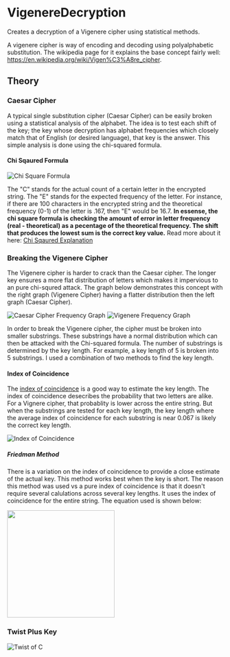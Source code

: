 # VigenereDecryption
Creates a decryption of a Vigenere cipher using statistical methods. 

A vigenere cipher is way of encoding and decoding using polyalphabetic substitution.  The wikipedia page for it explains 
the base concept fairly well: https://en.wikipedia.org/wiki/Vigen%C3%A8re_cipher.

## Theory

### Caesar Cipher

A typical single substitution cipher (Caesar Cipher) can be easily broken using a statistical analysis of the alphabet. The idea is to test each shift
of the key; the key whose decryption has alphabet frequencies which closely match that of English (or desired language), that key is the answer.
This simple analysis is done using the chi-squared formula.

#### Chi Sqaured Formula

![Chi Square Formula](http://practicalcryptography.com/media/latex/a84276327c1973a55df72cf4432ba17ca75231ac-11pt.png)

The "C" stands for the actual count of a certain letter in the encrypted string.  The "E" stands for the expected frequency of the letter.  For instance, if there are
100 characters in the encrypted string and the theoretical frequency (0-1) of the letter is .167, then "E" would be 16.7. **In essense, 
the chi square formula is checking the amount of error in letter frequency (real - theoretical) as a pecentage of the theoretical frequency. The shift that produces 
the lowest sum is the correct key value.**  Read more about it here: [Chi Sqaured Explanation](http://practicalcryptography.com/cryptanalysis/text-characterisation/chi-squared-statistic/)

### Breaking the Vigenere Cipher

The Vigenere cipher is harder to crack than the Caesar cipher.  The longer key ensures a more flat distribution of letters which makes it impervious to an pure chi-squred attack.  The graph below demonstrates this concept with the right graph (Vigenere Cipher) having a flatter distribution then the left graph (Caesar Cipher).

![Caesar Cipher Frequency Graph](http://practicalcryptography.com/media/cryptanalysis/files/ss_graph.png)
![Vigenere Frequency Graph](http://practicalcryptography.com/media/cryptanalysis/files/vg_graph.png)

In order to break the Vigenere cipher, the cipher must be broken into smaller substrings.  These substrings have a normal distribution which can then be attacked with the 
Chi-squared formula. The number of substrings is determined by the key length.  For example, a key length of 5 is broken into 5 substrings.  I used a combination of two methods to find the key length.

#### Index of Coincidence

The [index of coincidence](http://practicalcryptography.com/cryptanalysis/text-characterisation/index-coincidence/) is a good way to estimate the key length.  The index of coincidence desecribes the probability that two letters are alike.  For a Vignere cipher, that probablity is lower across the entire string.  But when the substrings are tested for each key length, the key length where the average index of coincidence for each substring is near 0.067 is likely the correct key length.

![Index of Coincidence](http://practicalcryptography.com/media/latex/349fc3dc60622fffc17144839e45e61b8d0e7676-11pt.png)

##### Friedman Method

There is a variation on the index of coincidence to provide a close estimate of the actual key.  This method works best when the key is short.  The reason this method was used vs a pure index of coincidence is that it doesn't require several calulations across several key lengths.  It uses the index of coincidence for the entire string.
The equation used is shown below:

<p align="left">
  <img width="250" height="250" src="https://i.imgur.com/gfUzdGn.jpg width">
</p>

### Twist Plus Key
![Twist of C](https://i.imgur.com/dZszhLF.jpg)
